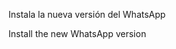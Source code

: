 Instala la nueva versión del WhatsApp

Install the new WhatsApp version

<!---
SkilkryMods/SkilkryMods is a ✨ special ✨ repository because its `README.md` (this file) appears on your GitHub profile.
You can click the Preview link to take a look at your changes.
--->
